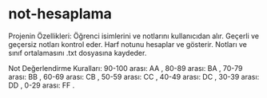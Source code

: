 # not-hesaplama

Projenin Özellikleri: Öğrenci isimlerini ve notlarını kullanıcıdan alır. Geçerli ve geçersiz notları kontrol eder. Harf notunu hesaplar ve gösterir. Notları ve sınıf ortalamasını .txt dosyasına kaydeder.

Not Değerlendirme Kuralları: 
90-100 arası: AA , 
80-89 arası: BA ,
70-79 arası: BB , 
60-69 arası: CB , 
50-59 arası: CC , 
40-49 arası: DC , 
30-39 arası: DD , 
0-29 arası: FF .


